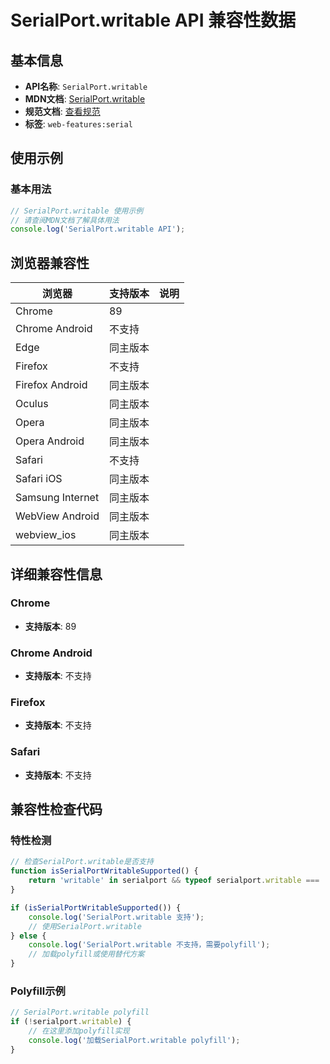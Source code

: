 # SerialPort.writable API 兼容性数据

## 基本信息

- **API名称**: `SerialPort.writable`
- **MDN文档**: [SerialPort.writable](https://developer.mozilla.org/docs/Web/API/SerialPort/writable)
- **规范文档**: [查看规范](https://wicg.github.io/serial/#dom-serialport-writable)
- **标签**: `web-features:serial`

## 使用示例

### 基本用法

```javascript
// SerialPort.writable 使用示例
// 请查阅MDN文档了解具体用法
console.log('SerialPort.writable API');
```

## 浏览器兼容性

| 浏览器 | 支持版本 | 说明 |
|--------|----------|------|
| Chrome | 89 |  |
| Chrome Android | 不支持 |  |
| Edge | 同主版本 |  |
| Firefox | 不支持 |  |
| Firefox Android | 同主版本 |  |
| Oculus | 同主版本 |  |
| Opera | 同主版本 |  |
| Opera Android | 同主版本 |  |
| Safari | 不支持 |  |
| Safari iOS | 同主版本 |  |
| Samsung Internet | 同主版本 |  |
| WebView Android | 同主版本 |  |
| webview_ios | 同主版本 |  |

## 详细兼容性信息

### Chrome

- **支持版本**: 89

### Chrome Android

- **支持版本**: 不支持

### Firefox

- **支持版本**: 不支持

### Safari

- **支持版本**: 不支持

## 兼容性检查代码

### 特性检测

```javascript
// 检查SerialPort.writable是否支持
function isSerialPortWritableSupported() {
    return 'writable' in serialport && typeof serialport.writable === 'function';
}

if (isSerialPortWritableSupported()) {
    console.log('SerialPort.writable 支持');
    // 使用SerialPort.writable
} else {
    console.log('SerialPort.writable 不支持，需要polyfill');
    // 加载polyfill或使用替代方案
}
```

### Polyfill示例

```javascript
// SerialPort.writable polyfill
if (!serialport.writable) {
    // 在这里添加polyfill实现
    console.log('加载SerialPort.writable polyfill');
}
```

